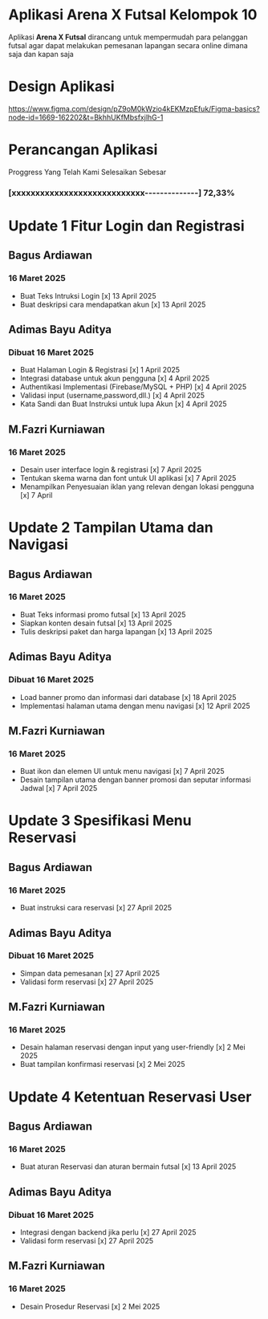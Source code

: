 # Aplikasi Arena X Futsal Kelompok 10

Aplikasi **Arena X Futsal** dirancang untuk mempermudah para pelanggan futsal agar dapat melakukan pemesanan lapangan
secara online dimana saja dan kapan saja

# Design Aplikasi

https://www.figma.com/design/pZ9oM0kWzio4kEKMzpEfuk/Figma-basics?node-id=1669-162202&t=BkhhUKfMbsfxjlhG-1

# Perancangan Aplikasi

Proggress Yang Telah Kami Selesaikan Sebesar

### [xxxxxxxxxxxxxxxxxxxxxxxxxxxx--------------] 72,33%

# Update 1 Fitur Login dan Registrasi

## Bagus Ardiawan

### 16 Maret 2025

- Buat Teks Intruksi Login [x] 13 April 2025
- Buat deskripsi cara mendapatkan akun [x] 13 April 2025

## Adimas Bayu Aditya

### Dibuat 16 Maret 2025

- Buat Halaman Login & Registrasi [x] 1 April 2025
- Integrasi database untuk akun pengguna [x] 4 April 2025
- Authentikasi Implementasi (Firebase/MySQL + PHP) [x] 4 April 2025
- Validasi input (username,password,dll.) [x] 4 April 2025
- Kata Sandi dan Buat Instruksi untuk lupa Akun [x] 4 April 2025

## M.Fazri Kurniawan

### 16 Maret 2025

- Desain user interface login & registrasi [x] 7 April 2025
- Tentukan skema warna dan font untuk UI aplikasi [x] 7 April 2025
- Menampilkan Penyesuaian iklan yang relevan dengan lokasi pengguna [x] 7 April

# Update 2 Tampilan Utama dan Navigasi

## Bagus Ardiawan

### 16 Maret 2025

- Buat Teks informasi promo futsal [x] 13 April 2025
- Siapkan konten desain futsal [x] 13 April 2025
- Tulis deskripsi paket dan harga lapangan [x] 13 April 2025

## Adimas Bayu Aditya

### Dibuat 16 Maret 2025

- Load banner promo dan informasi dari database [x] 18 April 2025
- Implementasi halaman utama dengan menu navigasi [x] 12 April 2025

## M.Fazri Kurniawan

### 16 Maret 2025

- Buat ikon dan elemen UI untuk menu navigasi [x] 7 April 2025
- Desain tampilan utama dengan banner promosi dan seputar informasi Jadwal [x] 7 April 2025

# Update 3 Spesifikasi Menu Reservasi

## Bagus Ardiawan

### 16 Maret 2025

- Buat instruksi cara reservasi [x] 27 April 2025

## Adimas Bayu Aditya

### Dibuat 16 Maret 2025

- Simpan data pemesanan [x] 27 April 2025
- Validasi form reservasi [x] 27 April 2025

## M.Fazri Kurniawan

### 16 Maret 2025

- Desain halaman reservasi dengan input yang user-friendly [x] 2 Mei 2025
- Buat tampilan konfirmasi reservasi [x] 2 Mei 2025

# Update 4 Ketentuan Reservasi User

## Bagus Ardiawan

### 16 Maret 2025

- Buat aturan Reservasi dan aturan bermain futsal [x] 13 April 2025

## Adimas Bayu Aditya

### Dibuat 16 Maret 2025

- Integrasi dengan backend jika perlu [x] 27 April 2025
- Validasi form reservasi [x] 27 April 2025

## M.Fazri Kurniawan

### 16 Maret 2025

- Desain Prosedur Reservasi [x] 2 Mei 2025
